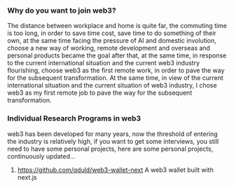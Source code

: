 ### Why do you want to join web3?

The distance between workplace and home is quite far, the commuting time is too long, in order to save time cost, save time to do something of their own, at the same time facing the pressure of AI and domestic involution, choose a new way of working, remote development and overseas and personal products became the goal after that, at the same time, in response to the current international situation and the current web3 industry flourishing, choose web3 as the first remote work, in order to pave the way for the subsequent transformation.
At the same time, in view of the current international situation and the current situation of web3 industry, I chose web3 as my first remote job to pave the way for the subsequent transformation.

### Individual Research Programs in web3

web3 has been developed for many years, now the threshold of entering the industry is relatively high, if you want to get some interviews, you still need to have some personal projects, here are some personal projects, continuously updated...

1. https://github.com/qduld/web3-wallet-next A web3 wallet built with next.js
